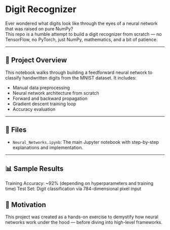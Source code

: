 # Digit Recognizer
Ever wondered what digits look like through the eyes of a neural network that was raised on pure NumPy?  
This repo is a humble attempt to build a digit recognizer from scratch — no TensorFlow, no PyTorch, just NumPy, mathematics, and a bit of patience.

---

## 📌 Project Overview

This notebook walks through building a feedforward neural network to classify handwritten digits from the MNIST dataset. It includes:
- Manual data preprocessing
- Neural network architecture from scratch
- Forward and backward propagation
- Gradient descent training loop
- Accuracy evaluation

---

## 📁 Files

- `Neural_Networks.ipynb`: The main Jupyter notebook with step-by-step explanations and implementation.

---


## 📊 Sample Results
Training Accuracy: ~92% (depending on hyperparameters and training time)
Test Set: Digit classification via 784-dimensional pixel input

## 🎯 Motivation
This project was created as a hands-on exercise to demystify how neural networks work under the hood — before diving into high-level frameworks.

